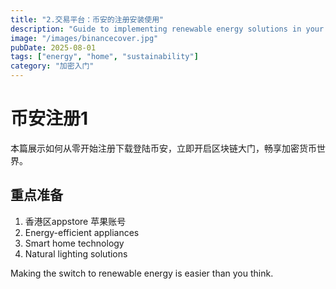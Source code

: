 ```yaml
---
title: "2.交易平台：币安的注册安装使用"
description: "Guide to implementing renewable energy solutions in your home."
image: "/images/binancecover.jpg"
pubDate: 2025-08-01
tags: ["energy", "home", "sustainability"]
category: "加密入门"
---
```


# 币安注册1
本篇展示如何从零开始注册下载登陆币安，立即开启区块链大门，畅享加密货币世界。  
## 重点准备

1. 香港区appstore 苹果账号
2. Energy-efficient appliances
3. Smart home technology
4. Natural lighting solutions

Making the switch to renewable energy is easier than you think.
